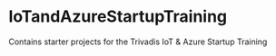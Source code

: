 # IoTandAzureStartupTraining
Contains starter projects for the Trivadis IoT &amp; Azure Startup Training
